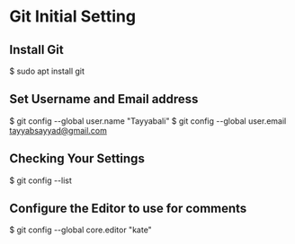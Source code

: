 # Git Initial Setting 

## Install Git 
$ sudo apt install git

## Set Username and Email address
$ git config --global user.name "Tayyabali"
$ git config --global user.email tayyabsayyad@gmail.com


## Checking Your Settings

$ git config --list

## Configure the Editor to use for comments 

$ git config --global core.editor "kate"

